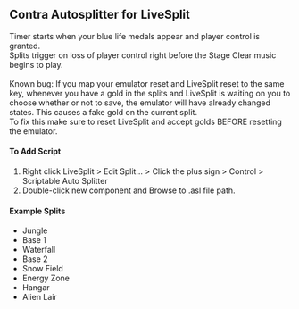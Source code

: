 ## Contra Autosplitter for LiveSplit <br />
Timer starts when your blue life medals appear and player control is granted. <br />
Splits trigger on loss of player control right before the Stage Clear music begins to play. <br />
<br />
Known bug: If you map your emulator reset and LiveSplit reset to the same key, whenever you have a gold in the splits and LiveSplit is waiting on you to choose 
whether or not to save, the emulator will have already changed states. This causes a fake gold on the current split. <br />
To fix this make sure to reset LiveSplit and accept golds BEFORE resetting the emulator.
#### To Add Script <br />
1. Right click LiveSplit > Edit Split... > Click the plus sign > Control > Scriptable Auto Splitter <br />
1. Double-click new component and Browse to .asl file path. <br />
#### Example Splits <br />
* Jungle
* Base 1
* Waterfall
* Base 2
* Snow Field
* Energy Zone
* Hangar
* Alien Lair
